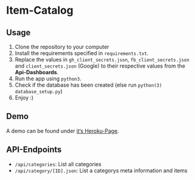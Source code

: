 # Item-Catalog
## Usage
1. Clone the repository to your computer
2. Install the requirements specified in ```requirements.txt```.
3. Replace the values in ```gh_client_secrets.json```, ```fb_client_secrets.json``` and ```client_secrets.json``` (Google) to their respective values from the **Api-Dashboards**.
4. Run the app using ```python3```.
5. Check if the database has been created (else run ```python(3) database_setup.py```)
6. Enjoy :)

## Demo
A demo can be found under [it‘s Heroku-Page](https://itemcatalog-marvnet.herokuapp.com).

## API-Endpoints
- ```/api/categories```: List all categories
- ```/api/category/[ID].json```: List a categorys meta information and items